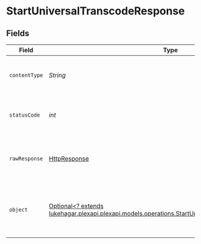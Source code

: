 # StartUniversalTranscodeResponse


## Fields

| Field                                                                                                                                                                 | Type                                                                                                                                                                  | Required                                                                                                                                                              | Description                                                                                                                                                           |
| --------------------------------------------------------------------------------------------------------------------------------------------------------------------- | --------------------------------------------------------------------------------------------------------------------------------------------------------------------- | --------------------------------------------------------------------------------------------------------------------------------------------------------------------- | --------------------------------------------------------------------------------------------------------------------------------------------------------------------- |
| `contentType`                                                                                                                                                         | *String*                                                                                                                                                              | :heavy_check_mark:                                                                                                                                                    | HTTP response content type for this operation                                                                                                                         |
| `statusCode`                                                                                                                                                          | *int*                                                                                                                                                                 | :heavy_check_mark:                                                                                                                                                    | HTTP response status code for this operation                                                                                                                          |
| `rawResponse`                                                                                                                                                         | [HttpResponse<InputStream>](https://docs.oracle.com/en/java/javase/11/docs/api/java.net.http/java/net/http/HttpResponse.html)                                         | :heavy_check_mark:                                                                                                                                                    | Raw HTTP response; suitable for custom response parsing                                                                                                               |
| `object`                                                                                                                                                              | [Optional<? extends lukehagar.plexapi.plexapi.models.operations.StartUniversalTranscodeResponseBody>](../../models/operations/StartUniversalTranscodeResponseBody.md) | :heavy_minus_sign:                                                                                                                                                    | Unauthorized - Returned if the X-Plex-Token is missing from the header or query.                                                                                      |